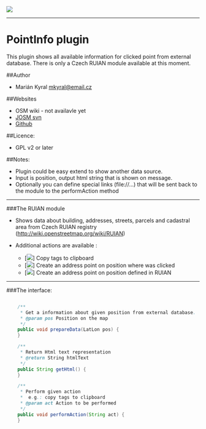 ![](http://www.kyralovi.cz/tmp/josm/pointInfo_v1.png)

---

# PointInfo plugin

This plugin shows all available information for clicked point from external database.
There is only a Czech RUIAN module available at this moment.

##Author

 * Marián Kyral <mkyral@email.cz>

##Websites

 * OSM wiki - not availavle yet
 * [JOSM svn](https://trac.openstreetmap.org/browser/subversion/applications/editors/josm/plugins/pointInfo)
 * [Github](https://github.com/mkyral/josm-pointInfo)

##Licence:

 * GPL v2 or later


##Notes:

- Plugin could be easy extend to show another data source.
- Input is position, output html string that is shown on message.
- Optionally you can define special links (file://...) that will be sent back to the module to the performAction method

---
###The RUIAN module

 * Shows data about building, addresses, streets,  parcels and cadastral area from Czech RUIAN registry (http://wiki.openstreetmap.org/wiki/RUIAN)

 * Additional actions are available :
    * [![](http://raw.githubusercontent.com/mkyral/josm-pointInfo/master/images/dialogs/copy-tags.png)] Copy tags to clipboard
    * [![](https://raw.githubusercontent.com/mkyral/josm-pointInfo/master/images/dialogs/create-addr.png)] Create an address point on position where was clicked
    * [![](https://raw.githubusercontent.com/mkyral/josm-pointInfo/master/images/dialogs/create-addr-ruian.png)] Create an address point on position defined in RUIAN

---
###The interface:

```java

    /**
     * Get a information about given position from external database.
     * @param pos Position on the map
     */
    public void prepareData(LatLon pos) {
    }

    /**
     * Return Html text representation
     * @return String htmlText
     */
    public String getHtml() {
    }

    /**
     * Perform given action
     *  e.g.: copy tags to clipboard
     * @param act Action to be performed
     */
    public void performAction(String act) {
    }

```
